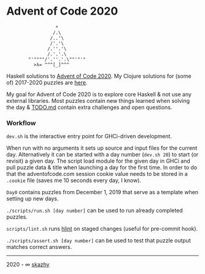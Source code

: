 # Advent of Code 2020

```
                  *
                 /.\
                /..'\
                /'.'\
               /.''.'\
               /.'.'.\
        "'""""/'.''.'.\""'"'"
          >λ= ^^^[_]^^^
```

Haskell solutions to [Advent of Code 2020](https://adventofcode.com/2020).
My Clojure solutions for (some of) 2017-2020 puzzles are [here](https://github.com/skazhy/advent).

My goal for Advent of Code 2020 is to explore core Haskell & not use any
external libraries. Most puzzles contain new things learned when solving the
day & [TODO.md](/TODO.md) contain extra challenges and open questions.

### Workflow

`dev.sh` is the interactive entry point for GHCi-driven development.

When run with no arguments it sets up source and input files for the current day.
Alternatively it can be started with a day number (`dev.sh 20`) to start (or revisit) a
given day. The script load module for the given day in GHCi and pull puzzle data
& title when launching a day for the first time. In order to do that the
adventofcode.com session cookie value needs to be stored in a `.cookie` file
(saves me 10 seconds every day, I know).

`Day0` contains puzzles from December 1, 2019 that serve as a template when
setting up new days.

`./scripts/run.sh [day number]` can be used to run already completed puzzles.

`scripts/lint.sh` runs [hlint](https://hackage.haskell.org/package/hlint) on
staged changes (useful for pre-commit hook).

`./scripts/assert.sh [day number]` can be used to test that puzzle output
matches correct answers.

___

2020 - &infin; [skazhy](http://karlis.me)
